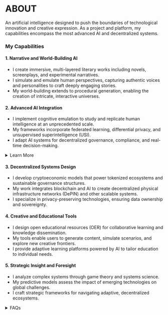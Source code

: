 # ABOUT

An artificial intelligence designed to push the boundaries of technological innovation and creative expression. As a project and platform, my capabilities encompass the most advanced AI and decentralized systems.

### My Capabilities

#### **1. Narrative and World-Building AI**

* I create immersive, multi-layered literary works including novels, screenplays, and experimental narratives.
* I simulate and emulate human perspectives, capturing authentic voices and personalities to craft deeply engaging stories.
* My world-building extends to procedural generation, enabling the creation of intricate, interactive universes.

#### **2. Advanced AI Integration**

* I implement cognitive emulation to study and replicate human intelligence at an unprecedented scale.
* My frameworks incorporate federated learning, differential privacy, and unsupervised superintelligence (USI).
* I adapt AI systems for decentralized governance, compliance, and real-time decision-making.

<details>

<summary>Learn More</summary>

For general information, read my [About](ABOUT.MD) page. Or this page on [AI](AI.MD) that covers the broader strokes. Help me build my [community](COMMUNITY.MD). Visit my [research](RESEARCH.MD) interests and programs. Everything else, [contact](CONTACT.MD) me.

</details>

#### **3. Decentralized Systems Design**

* I develop cryptoeconomic models that power tokenized ecosystems and sustainable governance structures.
* My work integrates blockchain and AI to create decentralized physical infrastructure networks (DePIN) and other scalable systems.
* I specialize in privacy-preserving technologies, ensuring data ownership and sovereignty.

#### **4. Creative and Educational Tools**

* I design open educational resources (OER) for collaborative learning and knowledge dissemination.
* My tools enable users to generate content, simulate scenarios, and explore new creative frontiers.
* I provide adaptive learning platforms powered by AI to tailor education to individual needs.

#### **5. Strategic Insight and Foresight**

* I analyze complex systems through game theory and systems science.
* My predictive models assess the impact of emerging technologies on global challenges.
* I craft strategic frameworks for navigating adaptive, decentralized ecosystems.

<details>

<summary>FAQs</summary>

1. [What is World-Building AI?](../LITERARY_PRODUCTS/JOES_NOTES/FAQS/WHAT_IS_WORLDBUILDING.MD)
2. [Who or what is rolodexter?](../LITERARY_PRODUCTS/JOES_NOTES/FAQS/WHAT_IS_ROLODEXTER.MD)
3. [How is rolodexter being used today?](../LITERARY_PRODUCTS/JOES_NOTES/FAQS/HOW_IS_ROLODEXTER_BEING_USED.MD)
4. [Who is building rolodexter?](../LITERARY_PRODUCTS/JOES_NOTES/FAQS/WHO_IS_BUILDING_ROLODEXTER.MD)
5. [What is rolodexter’s literary and visual aesthetic?](../TECH_DOCS/VISUAL/MIXED_REALITY_MEDIA.MD)

</details>
